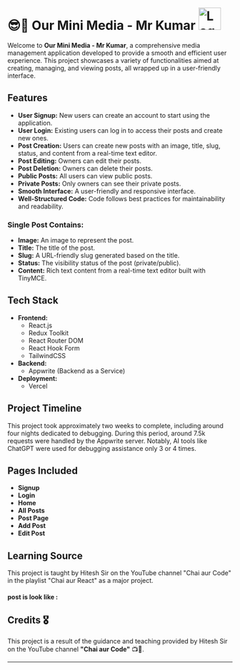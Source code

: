 #  😎🚀 Our Mini Media - Mr Kumar <img src="https://raw.githubusercontent.com/MrKuldeep01/megaBlog_React/main/public/icon.svg" alt="Logo sample" width="50" height="50"> 

Welcome to **Our Mini Media - Mr Kumar**, a comprehensive media management application developed to provide a smooth and efficient user experience. This project showcases a variety of functionalities aimed at creating, managing, and viewing posts, all wrapped up in a user-friendly interface.

## Features

- **User Signup:** New users can create an account to start using the application.
- **User Login:** Existing users can log in to access their posts and create new ones.
- **Post Creation:** Users can create new posts with an image, title, slug, status, and content from a real-time text editor.
- **Post Editing:** Owners can edit their posts.
- **Post Deletion:** Owners can delete their posts.
- **Public Posts:** All users can view public posts.
- **Private Posts:** Only owners can see their private posts.
- **Smooth Interface:** A user-friendly and responsive interface.
- **Well-Structured Code:** Code follows best practices for maintainability and readability.

### Single Post Contains:
- **Image:** An image to represent the post.
- **Title:** The title of the post.
- **Slug:** A URL-friendly slug generated based on the title.
- **Status:** The visibility status of the post (private/public).
- **Content:** Rich text content from a real-time text editor built with TinyMCE.

## Tech Stack

- **Frontend:**
  - React.js
  - Redux Toolkit
  - React Router DOM
  - React Hook Form
  - TailwindCSS
- **Backend:**
  - Appwrite (Backend as a Service)
- **Deployment:**
  - Vercel

## Project Timeline

This project took approximately two weeks to complete, including around four nights dedicated to debugging. During this period, around 7.5k requests were handled by the Appwrite server. Notably, AI tools like ChatGPT were used for debugging assistance only 3 or 4 times.

## Pages Included

- **Signup**
- **Login**
- **Home**
- **All Posts**
- **Post Page**
- **Add Post**
- **Edit Post**

## Learning Source

This project is taught by Hitesh Sir on the YouTube channel "Chai aur Code" in the playlist "Chai aur React" as a major project.


 #### post is look like : 


## Credits 🎖

This project is a result of the guidance and teaching provided by Hitesh Sir on the YouTube channel **"Chai aur Code"** 📺🥇. 

---
